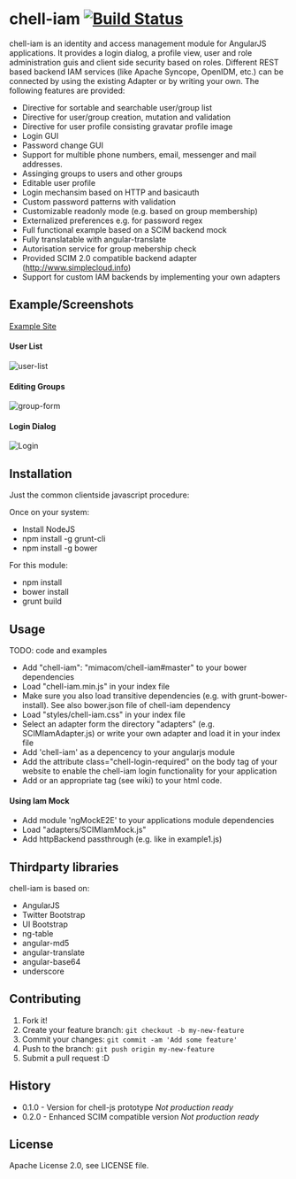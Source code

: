 # chell-iam [![Build Status](https://travis-ci.org/mimacom/chell-iam.svg?branch=master)](https://travis-ci.org/mimacom/chell-iam)

chell-iam is an identity and access management module for AngularJS applications. It provides a login dialog, a profile view, user and role administration guis and client side security based on roles.
Different REST based backend IAM services (like Apache Syncope, OpenIDM, etc.) can be connected by using the existing Adapter or by writing your own. The following features are provided:

- Directive for sortable and searchable user/group list
- Directive for user/group creation, mutation and validation
- Directive for user profile consisting gravatar profile image
- Login GUI
- Password change GUI
- Support for multible phone numbers, email, messenger and mail addresses.
- Assinging groups to users and other groups
- Editable user profile
- Login mechansim based on HTTP and basicauth
- Custom password patterns with validation
- Customizable readonly mode (e.g. based on group membership)
- Externalized preferences e.g. for password regex
- Full functional example based on a SCIM backend mock
- Fully translatable with angular-translate
- Autorisation service for group mebership check
- Provided SCIM 2.0 compatible backend adapter (http://www.simplecloud.info)
- Support for custom IAM backends by implementing your own adapters

## Example/Screenshots

[Example Site](http://mimacom.github.io/chell-iam/example/example1.html)

#### User List
![user-list](https://raw.githubusercontent.com/mimacom/chell-iam/gh-pages/screenshots/user-list.png "User List")

#### Editing Groups
![group-form](https://raw.githubusercontent.com/mimacom/chell-iam/gh-pages/screenshots/group-form.png "Editing Groups")

#### Login Dialog
![Login](https://raw.githubusercontent.com/mimacom/chell-iam/gh-pages/screenshots/login.png "Login Dialog")

## Installation

Just the common clientside javascript procedure:

Once on your system:
- Install NodeJS
- npm install -g grunt-cli
- npm install -g bower

For this module:
- npm install
- bower install
- grunt build

## Usage

TODO: code and examples

- Add "chell-iam": "mimacom/chell-iam#master" to your bower dependencies
- Load "chell-iam.min.js" in your index file
- Make sure you also load transitive dependencies (e.g. with grunt-bower-install). See also bower.json file of chell-iam dependency
- Load "styles/chell-iam.css" in your index file
- Select an adapter form the directory "adapters" (e.g. SCIMIamAdapter.js) or write your own adapter and load it in your index file
- Add 'chell-iam' as a depencency to your angularjs module
- Add the attribute class="chell-login-required" on the body tag of your website to enable the chell-iam login functionality for your application
- Add <chell-user-profile/> or an appropriate tag (see wiki) to your html code.

#### Using Iam Mock
- Add module 'ngMockE2E' to your applications module dependencies
- Load "adapters/SCIMIamMock.js"
- Add httpBackend passthrough (e.g. like in example1.js)

## Thirdparty libraries

chell-iam is based on:
 - AngularJS
 - Twitter Bootstrap
 - UI Bootstrap
 - ng-table
 - angular-md5
 - angular-translate
 - angular-base64
 - underscore

## Contributing

1. Fork it!
2. Create your feature branch: `git checkout -b my-new-feature`
3. Commit your changes: `git commit -am 'Add some feature'`
4. Push to the branch: `git push origin my-new-feature`
5. Submit a pull request :D

## History

- 0.1.0 - Version for chell-js prototype *Not production ready*
- 0.2.0 - Enhanced SCIM compatible version *Not production ready*

## License

Apache License 2.0, see LICENSE file.
